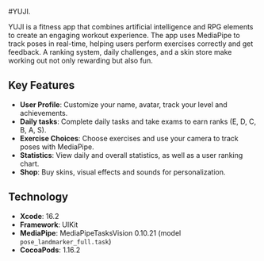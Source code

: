 #YUJI.

YUJI is a fitness app that combines artificial intelligence and RPG elements to create an engaging workout experience. The app uses MediaPipe to track poses in real-time, helping users perform exercises correctly and get feedback. A ranking system, daily challenges, and a skin store make working out not only rewarding but also fun.

## Key Features
- **User Profile**: Customize your name, avatar, track your level and achievements.
- **Daily tasks**: Complete daily tasks and take exams to earn ranks (E, D, C, B, A, S).
- **Exercise Choices**: Choose exercises and use your camera to track poses with MediaPipe.
- **Statistics**: View daily and overall statistics, as well as a user ranking chart.
- **Shop**: Buy skins, visual effects and sounds for personalization.

## Technology
- **Xcode**: 16.2
- **Framework**: UIKit
- **MediaPipe**: MediaPipeTasksVision 0.10.21 (model `pose_landmarker_full.task`)
- **CocoaPods**: 1.16.2
